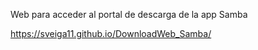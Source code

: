 Web para acceder al portal de descarga de la app Samba

https://sveiga11.github.io/DownloadWeb_Samba/
